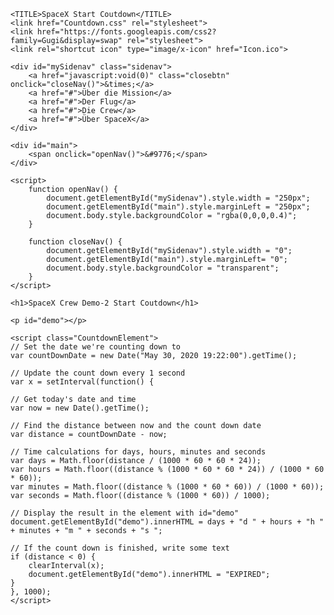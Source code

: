 <!DOCTYPE html>
<html>

  <head>
  
	
    <TITLE>SpaceX Start Coutdown</TITLE>
	<link href="Countdown.css" rel="stylesheet">
	<link href="https://fonts.googleapis.com/css2?family=Gugi&display=swap" rel="stylesheet">
	<link rel="shortcut icon" type="image/x-icon" href="Icon.ico">
	
  </head>

  <body>
	
	<div id="mySidenav" class="sidenav">
		<a href="javascript:void(0)" class="closebtn" onclick="closeNav()">&times;</a>
		<a href="#">Über die Mission</a>
		<a href="#">Der Flug</a>
		<a href="#">Die Crew</a>
		<a href="#">Über SpaceX</a>
	</div>
	
	<div id="main">
		<span onclick="openNav()">&#9776;</span>
	</div>
	
	<script>
		function openNav() {
			document.getElementById("mySidenav").style.width = "250px";
			document.getElementById("main").style.marginLeft = "250px";
			document.body.style.backgroundColor = "rgba(0,0,0,0.4)";
		}

		function closeNav() {
			document.getElementById("mySidenav").style.width = "0";
			document.getElementById("main").style.marginLeft= "0";
			document.body.style.backgroundColor = "transparent";
		}
	</script>
	
	<h1>SpaceX Crew Demo-2 Start Coutdown</h1>
	
	<p id="demo"></p>
	
	<script class="CountdownElement">
	// Set the date we're counting down to
	var countDownDate = new Date("May 30, 2020 19:22:00").getTime();
	
	// Update the count down every 1 second
	var x = setInterval(function() {
	
	// Get today's date and time
	var now = new Date().getTime();
	
	// Find the distance between now and the count down date
	var distance = countDownDate - now;
	
	// Time calculations for days, hours, minutes and seconds
	var days = Math.floor(distance / (1000 * 60 * 60 * 24));
	var hours = Math.floor((distance % (1000 * 60 * 60 * 24)) / (1000 * 60 * 60));
	var minutes = Math.floor((distance % (1000 * 60 * 60)) / (1000 * 60));
	var seconds = Math.floor((distance % (1000 * 60)) / 1000);
	
	// Display the result in the element with id="demo"
	document.getElementById("demo").innerHTML = days + "d " + hours + "h "
	+ minutes + "m " + seconds + "s ";
	
	// If the count down is finished, write some text
	if (distance < 0) {
		clearInterval(x);
		document.getElementById("demo").innerHTML = "EXPIRED";
	}
	}, 1000);
	</script>

  </body>
  
</html>
